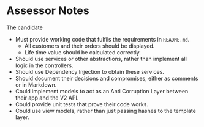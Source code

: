 # Assessor Notes
The candidate
* Must provide working code that fulfils the requirements in `README.md`.
  * All customers and their orders should be displayed.
  * Life time value should be calculated correctly.
* Should use services or other abstractions, rather than implement all logic in the controllers.
* Should use Dependency Injection to obtain these services.
* Should document their decisions and compromises, either as comments or in Markdown.
* Could implement models to act as an Anti Corruption Layer between their app and the V2 API.
* Could provide unit tests that prove their code works.
* Could use view models, rather than just passing hashes to the template layer.

